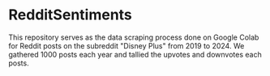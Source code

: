 # RedditSentiments
This repository serves as the data scraping process done on Google Colab for Reddit posts on the subreddit "Disney Plus" from 2019 to 2024.
We gathered 1000 posts each year and tallied the upvotes and downvotes each posts.
